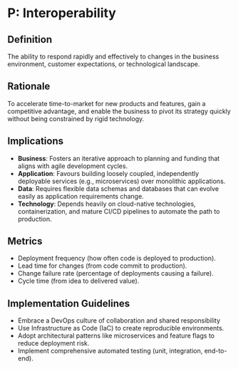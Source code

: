 # P: Interoperability

## Definition

The ability to respond rapidly and effectively to changes in the business environment, customer expectations, or technological landscape.

## Rationale

To accelerate time-to-market for new products and features, gain a competitive advantage, and enable the business to pivot its strategy quickly without being constrained by rigid technology.


## Implications

* **Business**: Fosters an iterative approach to planning and funding that aligns with agile development cycles.
* **Application**: Favours building loosely coupled, independently deployable services (e.g., microservices) over monolithic applications.
* **Data**:  Requires flexible data schemas and databases that can evolve easily as application requirements change.
* **Technology**:  Depends heavily on cloud-native technologies, containerization, and mature CI/CD pipelines to automate the path to production.
  
## Metrics

* Deployment frequency (how often code is deployed to production).
* Lead time for changes (from code commit to production).
* Change failure rate (percentage of deployments causing a failure).
* Cycle time (from idea to delivered value).

## Implementation Guidelines

* Embrace a DevOps culture of collaboration and shared responsibility
* Use Infrastructure as Code (IaC) to create reproducible environments.
* Adopt architectural patterns like microservices and feature flags to reduce deployment risk.
* Implement comprehensive automated testing (unit, integration, end-to-end).



